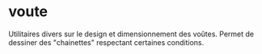 # voute
Utilitaires divers sur le design  et dimensionnement des voûtes.
  Permet de dessiner des "chainettes" respectant certaines conditions.
